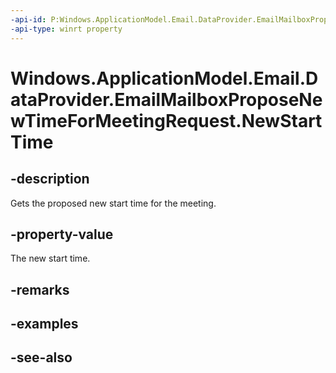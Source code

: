 ```yaml
---
-api-id: P:Windows.ApplicationModel.Email.DataProvider.EmailMailboxProposeNewTimeForMeetingRequest.NewStartTime
-api-type: winrt property
---
```


<!-- Property syntax
public Windows.Foundation.DateTime NewStartTime { get; }
-->

# Windows.ApplicationModel.Email.DataProvider.EmailMailboxProposeNewTimeForMeetingRequest.NewStartTime

## -description
Gets the proposed new start time for the meeting.

## -property-value
The new start time.

## -remarks

## -examples

## -see-also
